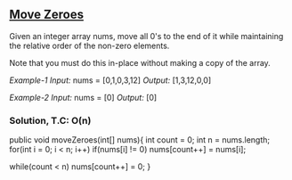 ## [Move Zeroes](https://leetcode.com/problems/move-zeroes/)

Given an integer array nums, move all 0's to the end of it while maintaining the relative order of the non-zero elements.

Note that you must do this in-place without making a copy of the array.

 
*Example-1*
*Input:* nums = [0,1,0,3,12]
*Output:* [1,3,12,0,0]

*Example-2*
*Input:* nums = [0]
*Output:* [0]

### Solution, T.C: O(n)
public void moveZeroes(int[] nums){
   int count = 0;
   int n = nums.length;
   for(int i = 0; i < n; i++)
	if(nums[i] != 0)
	     nums[count++] = nums[i];

   while(count < n)
        nums[count++] = 0;
}